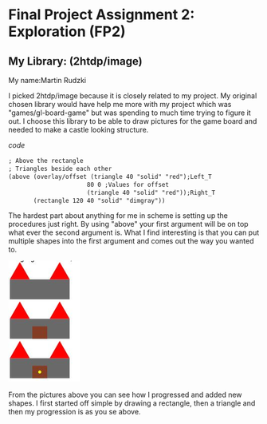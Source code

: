 # Final Project Assignment 2: Exploration (FP2)

## My Library: (2htdp/image)
My name:Martin Rudzki

I picked 2htdp/image because it is closely related to my project. My original chosen library would have help me more with my project which was "games/gl-board-game" but was spending to much time trying to figure it out. I choose this library to be able to draw pictures for the game board and needed to make a castle looking structure.

*code*

    ; Above the rectangle
    ; Triangles beside each other
    (above (overlay/offset (triangle 40 "solid" "red");Left_T
                          80 0 ;Values for offset
                          (triangle 40 "solid" "red"));Right_T
           (rectangle 120 40 "solid" "dimgray"))
       
The hardest part about anything for me in scheme is setting up the procedures just right. By using "above" your first argument will be on top what ever the second argument is. What I find interesting is that you can put multiple shapes into the first argument and comes out the way you wanted to.

<img src="output.jpg">

From the pictures above you can see how I progressed and added new shapes. I first started off simple by drawing a rectangle, then a triangle and then my progression is as you se above. 



